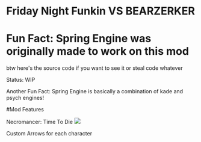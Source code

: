 # Friday Night Funkin VS BEARZERKER

# Fun Fact: Spring Engine was originally made to work on this mod

btw here's the source code if you want to see it or steal code whatever

Status: WIP

Another Fun Fact: Spring Engine is basically a combination of kade and psych engines!

#Mod Features

Necromancer: Time To Die
![](https://user-images.githubusercontent.com/80663242/144481686-909f20f8-4956-421b-8a81-17bc9114eb0c.gif)


Custom Arrows for each character





